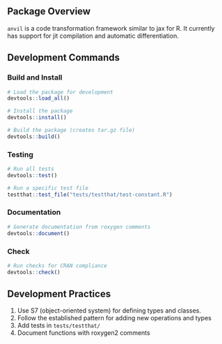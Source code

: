 ## Package Overview

`anvil` is a code transformation framework similar to jax for R.
It currently has support for jit compilation and automatic differentiation.

## Development Commands

### Build and Install

```r
# Load the package for development
devtools::load_all()

# Install the package
devtools::install()

# Build the package (creates tar.gz file)
devtools::build()
```

### Testing

```r
# Run all tests
devtools::test()

# Run a specific test file
testthat::test_file("tests/testthat/test-constant.R")
```

### Documentation

```r
# Generate documentation from roxygen comments
devtools::document()
```

### Check

```r
# Run checks for CRAN compliance
devtools::check()
```

## Development Practices

1. Use S7 (object-oriented system) for defining types and classes.
2. Follow the established pattern for adding new operations and types
3. Add tests in `tests/testthat/`
4. Document functions with roxygen2 comments
